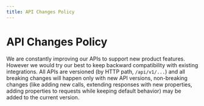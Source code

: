 ```yaml
---
title: API Changes Policy
---
```

# API Changes Policy
We are constantly improving our APIs to support new product features. However we would try our best to keep backward compatibility with
existing integrations. All APIs are versioned (by HTTP path, `/api/v1/...`) and all breaking changes will happen only with new API versions,
non-breaking changes (like adding new calls, extending responses with new properties, adding properties to requests while keeping default behavior)
may be added to the current version.